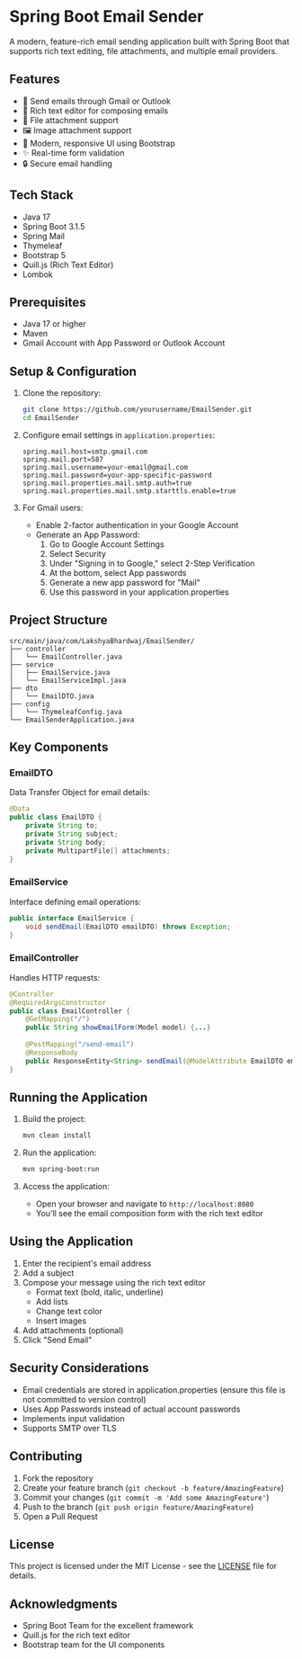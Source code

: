 # Spring Boot Email Sender

A modern, feature-rich email sending application built with Spring Boot that supports rich text editing, file attachments, and multiple email providers.

## Features

- 📧 Send emails through Gmail or Outlook
- 📝 Rich text editor for composing emails
- 📎 File attachment support
- 🖼️ Image attachment support
- 🎨 Modern, responsive UI using Bootstrap
- ✨ Real-time form validation
- 🔒 Secure email handling

## Tech Stack

- Java 17
- Spring Boot 3.1.5
- Spring Mail
- Thymeleaf
- Bootstrap 5
- Quill.js (Rich Text Editor)
- Lombok

## Prerequisites

- Java 17 or higher
- Maven
- Gmail Account with App Password or Outlook Account

## Setup & Configuration

1. Clone the repository:
   ```bash
   git clone https://github.com/yourusername/EmailSender.git
   cd EmailSender
   ```

2. Configure email settings in `application.properties`:
   ```properties
   spring.mail.host=smtp.gmail.com
   spring.mail.port=587
   spring.mail.username=your-email@gmail.com
   spring.mail.password=your-app-specific-password
   spring.mail.properties.mail.smtp.auth=true
   spring.mail.properties.mail.smtp.starttls.enable=true
   ```

3. For Gmail users:
   - Enable 2-factor authentication in your Google Account
   - Generate an App Password:
     1. Go to Google Account Settings
     2. Select Security
     3. Under "Signing in to Google," select 2-Step Verification
     4. At the bottom, select App passwords
     5. Generate a new app password for "Mail"
     6. Use this password in your application.properties

## Project Structure

```
src/main/java/com/LakshyaBhardwaj/EmailSender/
├── controller
│   └── EmailController.java
├── service
│   ├── EmailService.java
│   └── EmailServiceImpl.java
├── dto
│   └── EmailDTO.java
├── config
│   └── ThymeleafConfig.java
└── EmailSenderApplication.java
```

## Key Components

### EmailDTO
Data Transfer Object for email details:
```java
@Data
public class EmailDTO {
    private String to;
    private String subject;
    private String body;
    private MultipartFile[] attachments;
}
```

### EmailService
Interface defining email operations:
```java
public interface EmailService {
    void sendEmail(EmailDTO emailDTO) throws Exception;
}
```

### EmailController
Handles HTTP requests:
```java
@Controller
@RequiredArgsConstructor
public class EmailController {
    @GetMapping("/")
    public String showEmailForm(Model model) {...}
    
    @PostMapping("/send-email")
    @ResponseBody
    public ResponseEntity<String> sendEmail(@ModelAttribute EmailDTO emailDTO) {...}
}
```

## Running the Application

1. Build the project:
   ```bash
   mvn clean install
   ```

2. Run the application:
   ```bash
   mvn spring-boot:run
   ```

3. Access the application:
   - Open your browser and navigate to `http://localhost:8080`
   - You'll see the email composition form with the rich text editor

## Using the Application

1. Enter the recipient's email address
2. Add a subject
3. Compose your message using the rich text editor
   - Format text (bold, italic, underline)
   - Add lists
   - Change text color
   - Insert images
4. Add attachments (optional)
5. Click "Send Email"

## Security Considerations

- Email credentials are stored in application.properties (ensure this file is not committed to version control)
- Uses App Passwords instead of actual account passwords
- Implements input validation
- Supports SMTP over TLS

## Contributing

1. Fork the repository
2. Create your feature branch (`git checkout -b feature/AmazingFeature`)
3. Commit your changes (`git commit -m 'Add some AmazingFeature'`)
4. Push to the branch (`git push origin feature/AmazingFeature`)
5. Open a Pull Request

## License

This project is licensed under the MIT License - see the [LICENSE](LICENSE) file for details.

## Acknowledgments

- Spring Boot Team for the excellent framework
- Quill.js for the rich text editor
- Bootstrap team for the UI components
